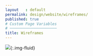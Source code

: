 ```yaml
---
layout   : default
permalink: design/website/wireframes/
published: true
# Custom Page Variables
# ─────────────────────
title: Wireframes
---
```

![](../../../images/website_wireframe.png){:.img-fluid}
